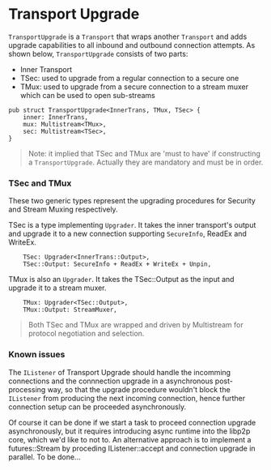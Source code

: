 
# Transport Upgrade

`TransportUpgrade` is a `Transport` that wraps another `Transport` and adds upgrade capabilities to all inbound and outbound connection attempts. As shown below, `TransportUpgrade` consists of two parts:

- Inner Transport
- TSec: used to upgrade from a regular connection to a secure one
- TMux: used to upgrade from a secure connection to a stream muxer which can be used to open sub-streams

```no_run
pub struct TransportUpgrade<InnerTrans, TMux, TSec> {
    inner: InnerTrans,
    mux: Multistream<TMux>,
    sec: Multistream<TSec>,
}
```

> Note: it implied that TSec and TMux are 'must to have' if constructing a `TransportUpgrade`. Actually they are mandatory and must be in order.

### TSec and TMux 

These two generic types represent the upgrading procedures for Security and Stream Muxing respectively.

TSec is a type implementing `Upgrader`. It takes the inner transport's output and upgrade it to a new connection supporting `SecureInfo`, ReadEx and WriteEx.

```no_run
    TSec: Upgrader<InnerTrans::Output>,
    TSec::Output: SecureInfo + ReadEx + WriteEx + Unpin,
```

TMux is also an `Upgrader`. It takes the TSec::Output as the input and upgrade it to a stream muxer.

```no_run	
    TMux: Upgrader<TSec::Output>,
    TMux::Output: StreamMuxer,
```

> Both TSec and TMux are wrapped and driven by Multistream for protocol negotiation and selection. 


### Known issues

The `IListener` of Transport Upgrade should handle the incomming connections and the connnection upgrade in a asynchronous post-processing way, so that the upgrade procedure wouldn't block the `IListener` from producing the next incoming connection, hence further connection setup can be proceeded asynchronously. 

Of course it can be done if we start a task to proceed connection upgrade asynchronously, but it requires introducing async runtime into the libp2p core, which we'd like to not to. An alternative approach is to implement a futures::Stream by proceding IListener::accept and connection upgrade in parallel. To be done...